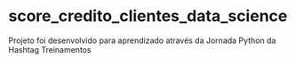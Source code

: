 # score_credito_clientes_data_science
Projeto foi desenvolvido para aprendizado através da Jornada Python da Hashtag Treinamentos
